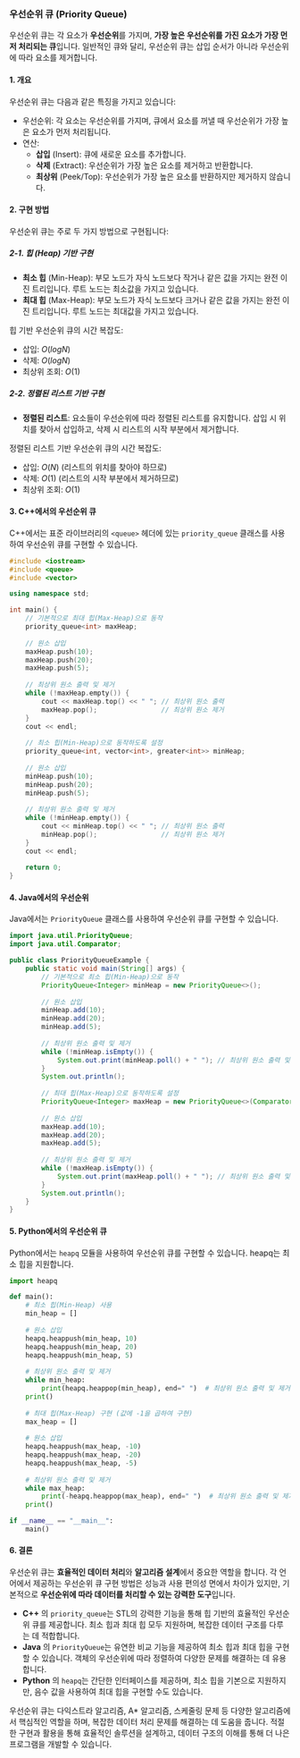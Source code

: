 ### 우선순위 큐 (Priority Queue)
우선순위 큐는 각 요소가 **우선순위**를 가지며, **가장 높은 우선순위를 가진 요소가 가장 먼저 처리되는 큐**입니다. 일반적인 큐와 달리, 우선순위 큐는 삽입 순서가 아니라 우선순위에 따라 요소를 제거합니다.

#### 1. 개요
우선순위 큐는 다음과 같은 특징을 가지고 있습니다:
* 우선순위: 각 요소는 우선순위를 가지며, 큐에서 요소를 꺼낼 때 우선순위가 가장 높은 요소가 먼저 처리됩니다.
* 연산:
    * **삽입** (Insert): 큐에 새로운 요소를 추가합니다.
    * **삭제** (Extract): 우선순위가 가장 높은 요소를 제거하고 반환합니다.
    * **최상위** (Peek/Top): 우선순위가 가장 높은 요소를 반환하지만 제거하지 않습니다.

#### 2. 구현 방법
우선순위 큐는 주로 두 가지 방법으로 구현됩니다:
##### 2-1. 힙 (Heap) 기반 구현
* **최소 힙** (Min-Heap): 부모 노드가 자식 노드보다 작거나 같은 값을 가지는 완전 이진 트리입니다. 루트 노드는 최소값을 가지고 있습니다.
* **최대 힙** (Max-Heap): 부모 노드가 자식 노드보다 크거나 같은 값을 가지는 완전 이진 트리입니다. 루트 노드는 최대값을 가지고 있습니다.

힙 기반 우선순위 큐의 시간 복잡도:
* 삽입: $O(logN)$ 
* 삭제: $O(logN)$ 
* 최상위 조회: $O(1)$ 

##### 2-2. 정렬된 리스트 기반 구현
 * **정렬된 리스트**: 요소들이 우선순위에 따라 정렬된 리스트를 유지합니다. 삽입 시 위치를 찾아서 삽입하고, 삭제 시 리스트의 시작 부분에서 제거합니다.

정렬된 리스트 기반 우선순위 큐의 시간 복잡도:
* 삽입: $O(N)$ (리스트의 위치를 찾아야 하므로)
* 삭제: $O(1)$ (리스트의 시작 부분에서 제거하므로)
* 최상위 조회: $O(1)$ 

#### 3. C++에서의 우선순위 큐
C++에서는 표준 라이브러리의 `<queue>` 헤더에 있는 `priority_queue` 클래스를 사용하여 우선순위 큐를 구현할 수 있습니다.
```cpp
#include <iostream>
#include <queue>
#include <vector>

using namespace std;

int main() {
    // 기본적으로 최대 힙(Max-Heap)으로 동작
    priority_queue<int> maxHeap;
    
    // 원소 삽입
    maxHeap.push(10);
    maxHeap.push(20);
    maxHeap.push(5);
    
    // 최상위 원소 출력 및 제거
    while (!maxHeap.empty()) {
        cout << maxHeap.top() << " "; // 최상위 원소 출력
        maxHeap.pop();                // 최상위 원소 제거
    }
    cout << endl;
    
    // 최소 힙(Min-Heap)으로 동작하도록 설정
    priority_queue<int, vector<int>, greater<int>> minHeap;
    
    // 원소 삽입
    minHeap.push(10);
    minHeap.push(20);
    minHeap.push(5);
    
    // 최상위 원소 출력 및 제거
    while (!minHeap.empty()) {
        cout << minHeap.top() << " "; // 최상위 원소 출력
        minHeap.pop();                // 최상위 원소 제거
    }
    cout << endl;
    
    return 0;
}

```

#### 4. Java에서의 우선순위 

Java에서는 `PriorityQueue` 클래스를 사용하여 우선순위 큐를 구현할 수 있습니다.
```java
import java.util.PriorityQueue;
import java.util.Comparator;

public class PriorityQueueExample {
    public static void main(String[] args) {
        // 기본적으로 최소 힙(Min-Heap)으로 동작
        PriorityQueue<Integer> minHeap = new PriorityQueue<>();
        
        // 원소 삽입
        minHeap.add(10);
        minHeap.add(20);
        minHeap.add(5);
        
        // 최상위 원소 출력 및 제거
        while (!minHeap.isEmpty()) {
            System.out.print(minHeap.poll() + " "); // 최상위 원소 출력 및 제거
        }
        System.out.println();
        
        // 최대 힙(Max-Heap)으로 동작하도록 설정
        PriorityQueue<Integer> maxHeap = new PriorityQueue<>(Comparator.reverseOrder());
        
        // 원소 삽입
        maxHeap.add(10);
        maxHeap.add(20);
        maxHeap.add(5);
        
        // 최상위 원소 출력 및 제거
        while (!maxHeap.isEmpty()) {
            System.out.print(maxHeap.poll() + " "); // 최상위 원소 출력 및 제거
        }
        System.out.println();
    }
}

```

#### 5. Python에서의 우선순위 큐
Python에서는 `heapq` 모듈을 사용하여 우선순위 큐를 구현할 수 있습니다. heapq는 최소 힙을 지원합니다.

```python
import heapq

def main():
    # 최소 힙(Min-Heap) 사용
    min_heap = []
    
    # 원소 삽입
    heapq.heappush(min_heap, 10)
    heapq.heappush(min_heap, 20)
    heapq.heappush(min_heap, 5)
    
    # 최상위 원소 출력 및 제거
    while min_heap:
        print(heapq.heappop(min_heap), end=" ")  # 최상위 원소 출력 및 제거
    print()
    
    # 최대 힙(Max-Heap) 구현 (값에 -1을 곱하여 구현)
    max_heap = []
    
    # 원소 삽입
    heapq.heappush(max_heap, -10)
    heapq.heappush(max_heap, -20)
    heapq.heappush(max_heap, -5)
    
    # 최상위 원소 출력 및 제거
    while max_heap:
        print(-heapq.heappop(max_heap), end=" ")  # 최상위 원소 출력 및 제거
    print()

if __name__ == "__main__":
    main()

```

#### 6. 결론
우선순위 큐는 **효율적인 데이터 처리**와 **알고리즘 설계**에서 중요한 역할을 합니다. 각 언어에서 제공하는 우선순위 큐 구현 방법은 성능과 사용 편의성 면에서 차이가 있지만, 기본적으로 **우선순위에 따라 데이터를 처리할 수 있는 강력한 도구**입니다.

* **C++** 의 `priority_queue`는 STL의 강력한 기능을 통해 힙 기반의 효율적인 우선순위 큐를 제공합니다. 최소 힙과 최대 힙 모두 지원하며, 복잡한 데이터 구조를 다루는 데 적합합니다.
* **Java** 의 `PriorityQueue`는 유연한 비교 기능을 제공하여 최소 힙과 최대 힙을 구현할 수 있습니다. 객체의 우선순위에 따라 정렬하여 다양한 문제를 해결하는 데 유용합니다.
* **Python** 의 `heapq`는 간단한 인터페이스를 제공하며, 최소 힙을 기본으로 지원하지만, 음수 값을 사용하여 최대 힙을 구현할 수도 있습니다.


우선순위 큐는 다익스트라 알고리즘, A* 알고리즘, 스케줄링 문제 등 다양한 알고리즘에서 핵심적인 역할을 하며, 복잡한 데이터 처리 문제를 해결하는 데 도움을 줍니다. 적절한 구현과 활용을 통해 효율적인 솔루션을 설계하고, 데이터 구조의 이해를 통해 더 나은 프로그램을 개발할 수 있습니다.
